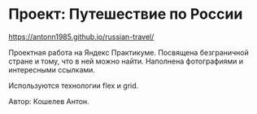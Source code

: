 # Проект: Путешествие по России

https://antonn1985.github.io/russian-travel/

Проектная работа на Яндекс Практикуме. Посвящена безграничной стране и тому, что в ней можно найти. Наполнена фотографиями и интересными ссылками.

Используются технологии flex и grid.

Автор: Кошелев Антон.


